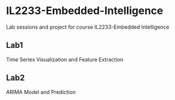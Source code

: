 # IL2233-Embedded-Intelligence
Lab sessions and project for course IL2233-Embedded Intelligence
## Lab1 
Time Series Visualization and Feature Extraction
## Lab2 
ARIMA Model and Prediction